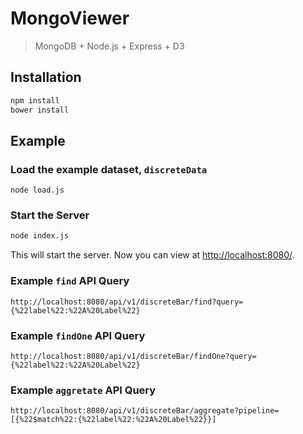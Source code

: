 MongoViewer
===========

> MongoDB + Node.js + Express + D3

## Installation

```bash
npm install
bower install
```

## Example

### Load the example dataset, `discreteData`

```
node load.js
```

### Start the Server

```bash
node index.js
```

This will start the server. Now you can view at [http://localhost:8080/](http://localhost:8080/).

### Example `find` API Query

```
http://localhost:8080/api/v1/discreteBar/find?query={%22label%22:%22A%20Label%22}
```

### Example `findOne` API Query

```
http://localhost:8080/api/v1/discreteBar/findOne?query={%22label%22:%22A%20Label%22}
```

### Example `aggretate` API Query

```
http://localhost:8080/api/v1/discreteBar/aggregate?pipeline=[{%22$match%22:{%22label%22:%22A%20Label%22}}]
```
